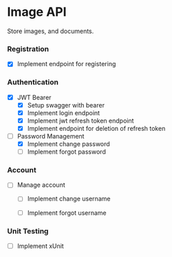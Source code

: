 # Image API
Store images, and documents.

### Registration
- [x] Implement endpoint for registering

### Authentication
- [x] JWT Bearer
    - [x] Setup swagger with bearer
    - [x] Implement login endpoint
    - [x] Implement jwt refresh token endpoint
    - [x] Implement endpoint for deletion of refresh token

- [ ] Password Management
    - [x] Implement change password
    - [ ] Implement forgot password

### Account
- [ ] Manage account
    - [ ] Implement change username
    - [ ] Implement forgot username


### Unit Testing
- [ ] Implement xUnit